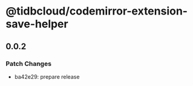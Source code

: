 # @tidbcloud/codemirror-extension-save-helper

## 0.0.2

### Patch Changes

- ba42e29: prepare release
